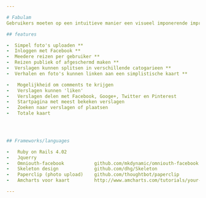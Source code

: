 ```yaml
---

# Fabulam
Gebruikers moeten op een intuitieve manier een visueel imponerende impressie kunnen geven van hen reis. 

## features

-  Simpel foto's uploaden **
-  Inloggen met Facebook **
-  Meedere reizen per gebruiker **
-  Reizen publiek of afgeschermd maken **
-  Verslagen kunnen splitsen in verschillende catogarieen **
-  Verhalen en foto's kunnen linken aan een simplistische kaart **

-   Mogelijkheid om comments te krijgen
-   Verslagen kunnen 'liken'
-   Verslagen delen met Facebook, Googe+, Twitter en Pinterest
-   Startpagina met meest bekeken verslagen
-   Zoeken naar verslagen of plaatsen
-   Totale kaart
     



## Frameworks/languages

-   Ruby on Rails 4.02
-   Jquerry 
-   Omniouth-facebook 			github.com/mkdynamic/omniouth-facebook turorial https://coderwall.com/p/bsfitw
-   Skeleton design				github.com/dhg/Skeleton
-   Paperclip (photo upload)	github.com/thoughtbot/paperclip
-   Amcharts voor kaart			http://www.amcharts.com/tutorials/your-first-ammap/

---
```

